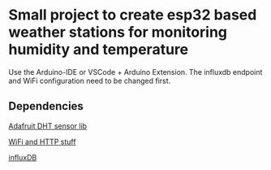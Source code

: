 # Small project to create esp32 based weather stations for monitoring humidity and temperature

Use the Arduino-IDE or VSCode + Arduino Extension.
The influxdb endpoint and WiFi configuration need to be changed first.

## Dependencies

[Adafruit DHT sensor lib](https://github.com/adafruit/DHT-sensor-library)

[WiFi and HTTP stuff](https://github.com/espressif/arduino-esp32)

[influxDB](https://github.com/tobiasschuerg/InfluxDB-Client-for-Arduino)

